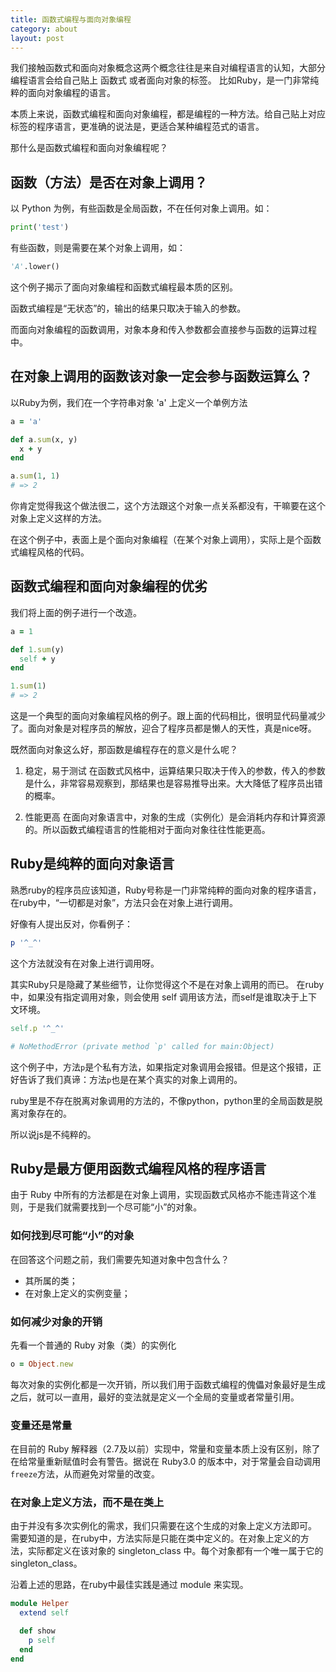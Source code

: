 ```yaml
---
title: 函数式编程与面向对象编程
category: about
layout: post
---
```


我们接触函数式和面向对象概念这两个概念往往是来自对编程语言的认知，大部分编程语言会给自己贴上 函数式 或者面向对象的标签。
比如Ruby，是一门非常纯粹的面向对象编程的语言。

本质上来说，函数式编程和面向对象编程，都是编程的一种方法。给自己贴上对应标签的程序语言，更准确的说法是，更适合某种编程范式的语言。

那什么是函数式编程和面向对象编程呢？

## 函数（方法）是否在对象上调用？

以 Python 为例，有些函数是全局函数，不在任何对象上调用。如：

```python
print('test')
```

有些函数，则是需要在某个对象上调用，如：

```python
'A'.lower()
```

这个例子揭示了面向对象编程和函数式编程最本质的区别。

函数式编程是“无状态”的，输出的结果只取决于输入的参数。

而面向对象编程的函数调用，对象本身和传入参数都会直接参与函数的运算过程中。

## 在对象上调用的函数该对象一定会参与函数运算么？

以Ruby为例，我们在一个字符串对象 'a' 上定义一个单例方法

```ruby
a = 'a'

def a.sum(x, y)
  x + y
end

a.sum(1, 1) 
# => 2
```

你肯定觉得我这个做法很二，这个方法跟这个对象一点关系都没有，干嘛要在这个对象上定义这样的方法。

在这个例子中，表面上是个面向对象编程（在某个对象上调用），实际上是个函数式编程风格的代码。

## 函数式编程和面向对象编程的优劣

我们将上面的例子进行一个改造。

```ruby
a = 1

def 1.sum(y)
  self + y
end

1.sum(1)
# => 2
```

这是一个典型的面向对象编程风格的例子。跟上面的代码相比，很明显代码量减少了。面向对象是对程序员的解放，迎合了程序员都是懒人的天性，真是nice呀。

既然面向对象这么好，那函数是编程存在的意义是什么呢？

1. 稳定，易于测试
在函数式风格中，运算结果只取决于传入的参数，传入的参数是什么，非常容易观察到，那结果也是容易推导出来。大大降低了程序员出错的概率。

2. 性能更高
在面向对象语言中，对象的生成（实例化）是会消耗内存和计算资源的。所以函数式编程语言的性能相对于面向对象往往性能更高。

## Ruby是纯粹的面向对象语言

熟悉ruby的程序员应该知道，Ruby号称是一门非常纯粹的面向对象的程序语言，在ruby中，“一切都是对象”，方法只会在对象上进行调用。

好像有人提出反对，你看例子：

```ruby
p '^_^'
```
这个方法就没有在对象上进行调用呀。

其实Ruby只是隐藏了某些细节，让你觉得这个不是在对象上调用的而已。
在ruby中，如果没有指定调用对象，则会使用 self 调用该方法，而self是谁取决于上下文环境。

```ruby
self.p '^_^'

# NoMethodError (private method `p' called for main:Object)
```
这个例子中，方法`p`是个私有方法，如果指定对象调用会报错。但是这个报错，正好告诉了我们真谛：方法`p`也是在某个真实的对象上调用的。

ruby里是不存在脱离对象调用的方法的，不像python，python里的全局函数是脱离对象存在的。

所以说js是不纯粹的。

## Ruby是最方便用函数式编程风格的程序语言
由于 Ruby 中所有的方法都是在对象上调用，实现函数式风格亦不能违背这个准则，于是我们就需要找到一个尽可能“小”的对象。

### 如何找到尽可能“小”的对象
在回答这个问题之前，我们需要先知道对象中包含什么？

* 其所属的类；
* 在对象上定义的实例变量；

### 如何减少对象的开销

先看一个普通的 Ruby 对象（类）的实例化
```ruby
o = Object.new
```
每次对象的实例化都是一次开销，所以我们用于函数式编程的傀儡对象最好是生成之后，就可以一直用，最好的变法就是定义一个全局的变量或者常量引用。

### 变量还是常量

在目前的 Ruby 解释器（2.7及以前）实现中，常量和变量本质上没有区别，除了在给常量重新赋值时会有警告。据说在 Ruby3.0 的版本中，对于常量会自动调用`freeze`方法，从而避免对常量的改变。

### 在对象上定义方法，而不是在类上

由于并没有多次实例化的需求，我们只需要在这个生成的对象上定义方法即可。
需要知道的是，在ruby中，方法实际是只能在类中定义的。在对象上定义的方法，实际都定义在该对象的 singleton_class 中。每个对象都有一个唯一属于它的 singleton_class。


沿着上述的思路，在ruby中最佳实践是通过 module 来实现。

```ruby
module Helper
  extend self

  def show
    p self
  end
end
```
